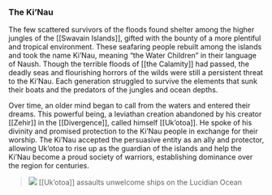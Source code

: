 ### The Ki’Nau

The few scattered survivors of the floods found shelter among the higher jungles of the [[Swavain Islands]], gifted with the bounty of a more plentiful and tropical environment. These seafaring people rebuilt among the islands and took the name Ki’Nau, meaning “the Water Children” in their language of Naush. Though the terrible floods of [[the Calamity]] had passed, the deadly seas and flourishing horrors of the wilds were still a persistent threat to the Ki’Nau. Each generation struggled to survive the elements that sunk their boats and the predators of the jungles and ocean depths.

Over time, an older mind began to call from the waters and entered their dreams. This powerful being, a leviathan creation abandoned by his creator [[Zehir]] in the [[Divergence]], called himself [[Uk’otoa]]. He spoke of his divinity and promised protection to the Ki’Nau people in exchange for their worship. The Ki’Nau accepted the persuasive entity as an ally and protector, allowing Uk’otoa to rise up as the guardian of the islands and help the Ki’Nau become a proud society of warriors, establishing dominance over the region for centuries.

> ![](https://media.dndbeyond.com/compendium-images/egtw/yDOyqyOocErRgYJK/01-03.png)
> [[Uk’otoa]] assaults unwelcome ships on the Lucidian Ocean